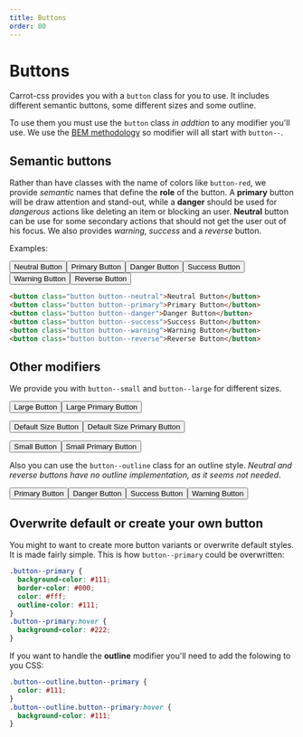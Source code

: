 ```yaml
---
title: Buttons
order: 80
---
```


# Buttons

Carrot-css provides you with a `button` class for you to use. It includes different semantic buttons, some different sizes and some outline.

To use them you must use the `button` class _in addtion_ to any modifier you'll use. We use the [BEM methodology](http://getbem.com/introduction/) so modifier will all start with `button--`.

## Semantic buttons

Rather than have classes with the name of colors like `button-red`, we provide _semantic_ names that define the **role** of the button.
A **primary** button will be draw attention and stand-out, while a **danger** should be used for _dangerous_ actions like deleting an item or blocking an user. **Neutral** button can be use for some secondary actions that should not get the user out of his focus.
We also provides _warning_, _success_ and a _reverse_ button.

Examples:

<div class="preview cluster">

<button class="button button--neutral">Neutral Button</button><button class="button button--primary">Primary Button</button><button class="button button--danger">Danger Button</button><button class="button button--success">Success Button</button><button class="button button--warning">Warning Button</button><button class="button button--reverse">Reverse Button</button>

</div>

```html
<button class="button button--neutral">Neutral Button</button>
<button class="button button--primary">Primary Button</button>
<button class="button button--danger">Danger Button</button>
<button class="button button--success">Success Button</button>
<button class="button button--warning">Warning Button</button>
<button class="button button--reverse">Reverse Button</button>
```

## Other modifiers

We provide you with `button--small` and `button--large` for different sizes.

<div class="preview cluster">

<button class="button button--neutral button--large">Large Button</button><button class="button button--primary button--large">Large Primary Button</button>

<button class="button button--neutral">Default Size Button</button><button class="button button--primary">Default Size Primary Button</button>

<button class="button button--neutral button--small">Small Button</button><button class="button button--primary button--small">Small Primary Button</button>

</div>

Also you can use the `button--outline` class for an outline style. _Neutral and reverse buttons have no outline implementation, as it seems not needed_.

<div class="preview cluster">

<button class="button button--outline button--primary">Primary Button</button><button class="button button--outline button--danger">Danger Button</button><button class="button button--outline button--success">Success Button</button><button class="button button--outline button--warning">Warning Button</button>

</div>

## Overwrite default or create your own button

You might to want to create more button variants or overwrite default styles. It is made fairly simple.
This is how `button--primary` could be overwritten:

```css
.button--primary {
  background-color: #111;
  border-color: #000;
  color: #fff;
  outline-color: #111;
}
.button--primary:hover {
  background-color: #222;
}
```

If you want to handle the **outline** modifier you'll need to add the folowing to you CSS:

```css
.button--outline.button--primary {
  color: #111;
}
.button--outline.button--primary:hover {
  background-color: #111;
}
```
